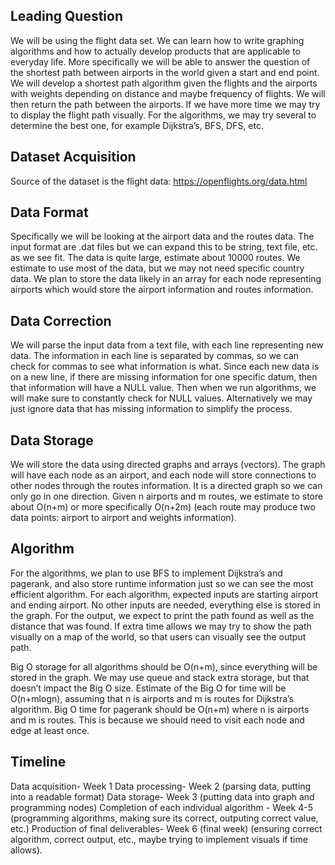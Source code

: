## Leading Question 
We will be using the flight data set. We can learn how to write graphing algorithms and how to actually develop products that are applicable to everyday life. More specifically we will be able to answer the question of the shortest path between airports in the world given a start and end point.
We will develop a shortest path algorithm given the flights and the airports with weights depending on distance and maybe frequency of flights. We will then return the path between the airports. If we have more time we may try to display the flight path visually.
For the algorithms, we may try several to determine the best one, for example Dijkstra’s, BFS, DFS, etc. 

## Dataset Acquisition
Source of the dataset is the flight data: https://openflights.org/data.html

## Data Format
Specifically we will be looking at the airport data and the routes data. The input format are .dat files but we can expand this to be string, text file, etc. as we see fit. The data is quite large, estimate about 10000 routes. We estimate to use most of the data, but we may not need specific country data. We plan to store the data likely in an array for each node representing airports which would store the airport information and routes information.

## Data Correction
We will parse the input data from a text file, with each line representing new data. The information in each line is separated by commas, so we can check for commas to see what information is what. Since each new data is on a new line, if there are missing information for one specific datum, then that information will have a NULL value. Then when we run algorithms, we will make sure to constantly check for NULL values. Alternatively we may just ignore data that has missing information to simplify the process.

## Data Storage
We will store the data using directed graphs and arrays (vectors). The graph will have each node as an airport, and each node will store connections to other nodes through the routes information. It is a directed graph so we can only go in one direction. Given n airports and m routes, we estimate to store about O(n+m) or more specifically O(n+2m) (each route may produce two data points: airport to airport and weights information). 

## Algorithm 
For the algorithms, we plan to use BFS to implement Dijkstra’s and pagerank, and also store runtime information just so we can see the most efficient algorithm.
For each algorithm, expected inputs are starting airport and ending airport. No other inputs are needed, everything else is stored in the graph.
For the output, we expect to print the path found as well as the distance that was found. If extra time allows we may try to show the path visually on a map of the world, so that users can visually see the output path.

Big O storage for all algorithms should be O(n+m), since everything will be stored in the graph. We may use queue and stack extra storage, but that doesn’t impact the Big O size.
Estimate of the Big O for time will be O(n+mlogn), assuming that n is airports and m is routes for Dijkstra’s algorithm.
Big O time for pagerank should be O(n+m) where n is airports and m is routes. This is because we should need to visit each node and edge at least once.

## Timeline
Data acquisition- Week 1
Data processing- Week 2 (parsing data, putting into a readable format)
Data storage- Week 3 (putting data into graph and programming nodes)
Completion of each individual algorithm - Week 4-5 (programming algorithms, making sure its correct, outputing correct value, etc.)
Production of final deliverables- Week 6 (final week) (ensuring correct algorithm, correct output, etc., maybe trying to implement visuals if time allows).
